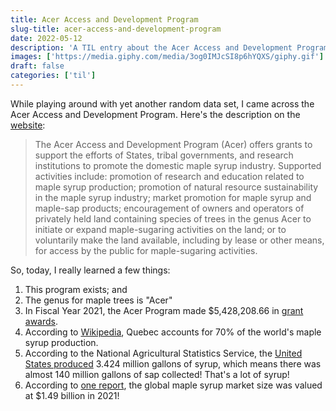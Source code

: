 ```yaml
---
title: Acer Access and Development Program
slug-title: acer-access-and-development-program
date: 2022-05-12
description: 'A TIL entry about the Acer Access and Development Program'
images: ['https://media.giphy.com/media/3og0IMJcSI8p6hYQXS/giphy.gif']
draft: false
categories: ['til']
---
```


While playing around with yet another random data set, I came across the Acer Access and Development Program. Here's the description on the [website](https://www.ams.usda.gov/services/grants/acer):

> The Acer Access and Development Program (Acer) offers grants to support the efforts of States, tribal governments, and research institutions to promote the domestic maple syrup industry. Supported activities include: promotion of research and education related to maple syrup production; promotion of natural resource sustainability in the maple syrup industry; market promotion for maple syrup and maple-sap products; encouragement of owners and operators of privately held land containing species of trees in the genus Acer to initiate or expand maple-sugaring activities on the land; or to voluntarily make the land available, including by lease or other means, for access by the public for maple-sugaring activities.

So, today, I really learned a few things:

1. This program exists; and
2. The genus for maple trees is "Acer"
3. In Fiscal Year 2021, the Acer Program made $5,428,208.66 in [grant awards](https://www.ams.usda.gov/sites/default/files/media/AcerFY21DescriptionofFundedProjects.pdf).
4. According to [Wikipedia](https://en.wikipedia.org/wiki/Maple_syrup), Quebec accounts for 70% of the world's maple syrup production.
5. According to the National Agricultural Statistics Service, the [United States produced](https://downloads.usda.library.cornell.edu/usda-esmis/files/tm70mv177/w3764d11b/6q183r18c/crop0522.pdf) 3.424 million gallons of syrup, which means there was almost 140 million gallons of sap collected! That's a lot of syrup!
6. According to [one report](https://www.grandviewresearch.com/industry-analysis/maple-syrup-market-report), the global maple syrup market size was valued at $1.49 billion in 2021!
